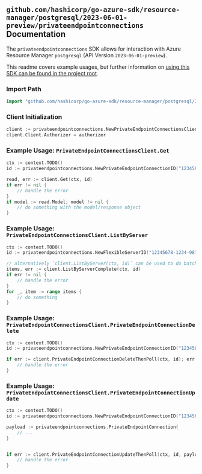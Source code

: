
## `github.com/hashicorp/go-azure-sdk/resource-manager/postgresql/2023-06-01-preview/privateendpointconnections` Documentation

The `privateendpointconnections` SDK allows for interaction with Azure Resource Manager `postgresql` (API Version `2023-06-01-preview`).

This readme covers example usages, but further information on [using this SDK can be found in the project root](https://github.com/hashicorp/go-azure-sdk/tree/main/docs).

### Import Path

```go
import "github.com/hashicorp/go-azure-sdk/resource-manager/postgresql/2023-06-01-preview/privateendpointconnections"
```


### Client Initialization

```go
client := privateendpointconnections.NewPrivateEndpointConnectionsClientWithBaseURI("https://management.azure.com")
client.Client.Authorizer = authorizer
```


### Example Usage: `PrivateEndpointConnectionsClient.Get`

```go
ctx := context.TODO()
id := privateendpointconnections.NewPrivateEndpointConnectionID("12345678-1234-9876-4563-123456789012", "example-resource-group", "serverName", "privateEndpointConnectionName")

read, err := client.Get(ctx, id)
if err != nil {
	// handle the error
}
if model := read.Model; model != nil {
	// do something with the model/response object
}
```


### Example Usage: `PrivateEndpointConnectionsClient.ListByServer`

```go
ctx := context.TODO()
id := privateendpointconnections.NewFlexibleServerID("12345678-1234-9876-4563-123456789012", "example-resource-group", "serverName")

// alternatively `client.ListByServer(ctx, id)` can be used to do batched pagination
items, err := client.ListByServerComplete(ctx, id)
if err != nil {
	// handle the error
}
for _, item := range items {
	// do something
}
```


### Example Usage: `PrivateEndpointConnectionsClient.PrivateEndpointConnectionDelete`

```go
ctx := context.TODO()
id := privateendpointconnections.NewPrivateEndpointConnectionID("12345678-1234-9876-4563-123456789012", "example-resource-group", "serverName", "privateEndpointConnectionName")

if err := client.PrivateEndpointConnectionDeleteThenPoll(ctx, id); err != nil {
	// handle the error
}
```


### Example Usage: `PrivateEndpointConnectionsClient.PrivateEndpointConnectionUpdate`

```go
ctx := context.TODO()
id := privateendpointconnections.NewPrivateEndpointConnectionID("12345678-1234-9876-4563-123456789012", "example-resource-group", "serverName", "privateEndpointConnectionName")

payload := privateendpointconnections.PrivateEndpointConnection{
	// ...
}


if err := client.PrivateEndpointConnectionUpdateThenPoll(ctx, id, payload); err != nil {
	// handle the error
}
```
